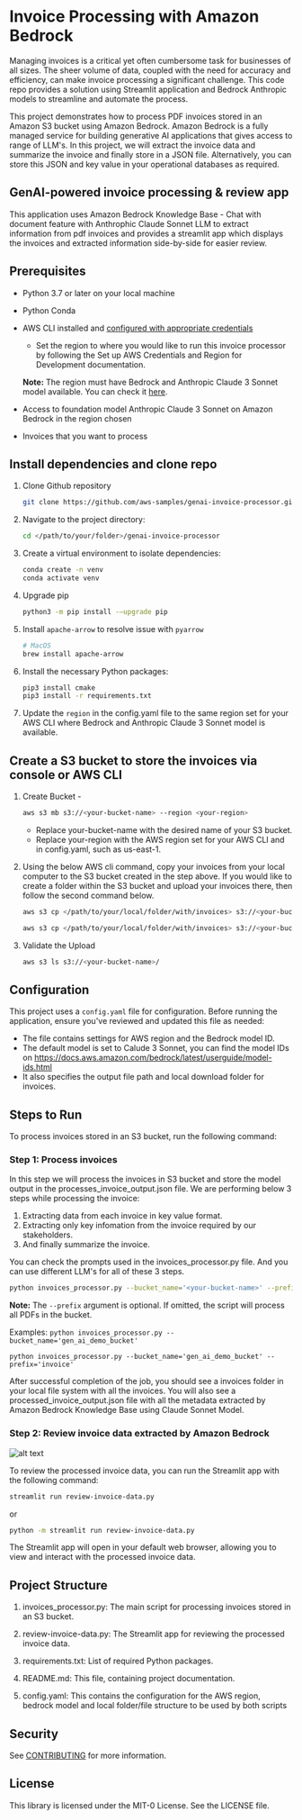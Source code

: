 # Invoice Processing with Amazon Bedrock
Managing invoices is a critical yet often cumbersome task for businesses of all sizes. The sheer volume of data, coupled with the need for accuracy and efficiency, can make invoice processing a significant challenge. This code repo provides a solution using Streamlit application and Bedrock Anthropic models to streamline and automate the process.

This project demonstrates how to process PDF invoices stored in an Amazon S3 bucket using Amazon Bedrock. Amazon Bedrock is a fully managed service for building generative AI applications that gives access to range of LLM's. In this project, we will extract the invoice data and summarize the invoice and finally store in a JSON file. Alternatively, you can store this JSON and key value in your operational databases as required.

## GenAI-powered invoice processing & review app

This application uses Amazon Bedrock Knowledge Base - Chat with document feature with Anthrophic Claude Sonnet LLM to extract information from pdf invoices and provides a streamlit app which displays the invoices and extracted information side-by-side for easier review. 

## Prerequisites

- Python 3.7 or later on your local machine
- Python Conda
- AWS CLI installed and [configured with appropriate credentials](https://docs.aws.amazon.com/sdk-for-java/v1/developer-guide/setup-credentials.html)
    - Set the region to where you would like to run this invoice processor by following the Set up AWS Credentials and Region for Development documentation.
    
    **Note:** The region must have Bedrock and Anthropic Claude 3 Sonnet model available. You can check it [here](https://docs.aws.amazon.com/bedrock/latest/userguide/models-regions.html).
- Access to foundation model Anthropic Claude 3 Sonnet on Amazon Bedrock in the region chosen
- Invoices that you want to process

## Install dependencies and clone repo

1. Clone Github repository
    ```bash
    git clone https://github.com/aws-samples/genai-invoice-processor.git
    ```

2. Navigate to the project directory:
    ```bash
    cd </path/to/your/folder>/genai-invoice-processor
    ```

3. Create a virtual environment to isolate dependencies:
    ```bash
    conda create -n venv
    conda activate venv
    ```

4. Upgrade pip
    ```bash
    python3 -m pip install -–upgrade pip
    ```

5. Install `apache-arrow` to resolve issue with `pyarrow`
    ```bash
    # MacOS
    brew install apache-arrow
    ```

6. Install the necessary Python packages:
    ```bash
    pip3 install cmake
    pip3 install -r requirements.txt
    ```

7. Update the `region` in the config.yaml file to the same region set for your AWS CLI where Bedrock and Anthropic Claude 3 Sonnet model is available. 

## Create a S3 bucket to store the invoices via console or AWS CLI 

1. Create Bucket - 
    ```bash 
    aws s3 mb s3://<your-bucket-name> --region <your-region>
    ```
    - Replace your-bucket-name with the desired name of your S3 bucket.
    - Replace your-region with the AWS region set for your AWS CLI and in config.yaml, such as us-east-1.

2. Using the below AWS cli command, copy your invoices from your local computer to the S3 bucket created in the step above. If you would like to create a folder within the S3 bucket and upload your invoices there, then follow the second command below.
    ```bash
    aws s3 cp </path/to/your/local/folder/with/invoices> s3://<your-bucket-name>/ --recursive
    ```

    ```bash
    aws s3 cp </path/to/your/local/folder/with/invoices> s3://<your-bucket-name>/<folder>/ --recursive
    ```

3. Validate the Upload
    ```bash 
    aws s3 ls s3://<your-bucket-name>/ 
    ```

## Configuration

This project uses a `config.yaml` file for configuration. Before running the application, ensure you've reviewed and updated this file as needed:

- The file contains settings for AWS region and the Bedrock model ID.
- The default model is set to Calude 3 Sonnet, you can find the model IDs on https://docs.aws.amazon.com/bedrock/latest/userguide/model-ids.html
- It also specifies the output file path and local download folder for invoices.

## Steps to Run

To process invoices stored in an S3 bucket, run the following command:

### Step 1: Process invoices

In this step we will process the invoices in S3 bucket and store the model output in the processes_invoice_output.json file. We are performing below 3 steps while processing the invoice:

1. Extracting data from each invoice in key value format.
2. Extracting only key infomation from the invoice required by our stakeholders.
3. And finally summarize the invoice.

You can check the prompts used in the invoices_processor.py file. And you can use different LLM's for all of these 3 steps.

```bash
python invoices_processor.py --bucket_name='<your-bucket-name>' --prefix='<your-folder>'
```
**Note:** The `--prefix` argument is optional. If omitted, the script will process all PDFs in the bucket.


Examples:
`python invoices_processor.py --bucket_name='gen_ai_demo_bucket'`

`python invoices_processor.py --bucket_name='gen_ai_demo_bucket' --prefix='invoice'`


After successful completion of the job, you should see a invoices folder in your local file system with all the invoices. You will also see a processed_invoice_output.json file with all the metadata extracted by Amazon Bedrock Knowledge Base using Claude Sonnet Model.

### Step 2: Review invoice data extracted by Amazon Bedrock

![alt text](invoice-extractor.png)


To review the processed invoice data, you can run the Streamlit app with the following command:

```bash
streamlit run review-invoice-data.py
```
or
```bash
python -m streamlit run review-invoice-data.py
```
The Streamlit app will open in your default web browser, allowing you to view and interact with the processed invoice data.

## Project Structure

1. invoices_processor.py: The main script for processing invoices stored in an S3 bucket.

2. review-invoice-data.py: The Streamlit app for reviewing the processed invoice data.

3. requirements.txt: List of required Python packages.

4. README.md: This file, containing project documentation.

5. config.yaml: This contains the configuration for the AWS region, bedrock model and local folder/file structure to be used by both scripts

## Security

See [CONTRIBUTING](CONTRIBUTING.md#security-issue-notifications) for more information.

## License

This library is licensed under the MIT-0 License. See the LICENSE file.
